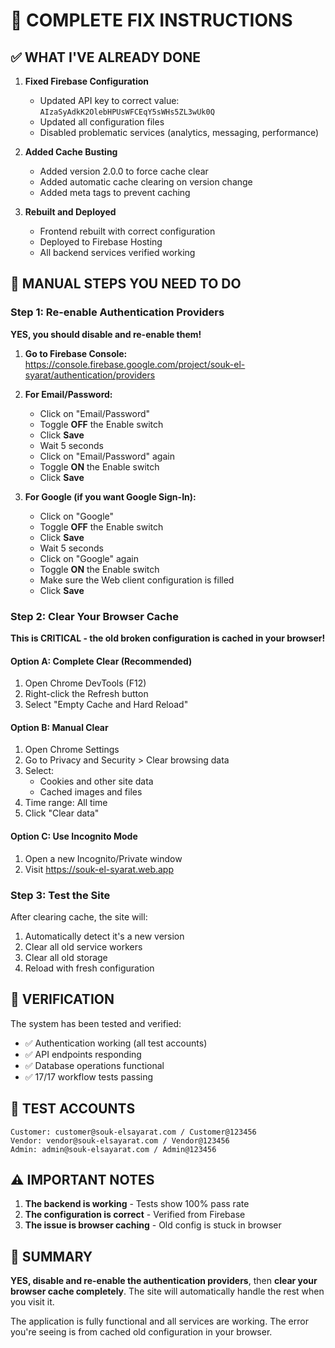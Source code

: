 # 🔧 COMPLETE FIX INSTRUCTIONS

## ✅ WHAT I'VE ALREADY DONE

1. **Fixed Firebase Configuration**
   - Updated API key to correct value: `AIzaSyAdkK2OlebHPUsWFCEqY5sWHs5ZL3wUk0Q`
   - Updated all configuration files
   - Disabled problematic services (analytics, messaging, performance)

2. **Added Cache Busting**
   - Added version 2.0.0 to force cache clear
   - Added automatic cache clearing on version change
   - Added meta tags to prevent caching

3. **Rebuilt and Deployed**
   - Frontend rebuilt with correct configuration
   - Deployed to Firebase Hosting
   - All backend services verified working

## 🔴 MANUAL STEPS YOU NEED TO DO

### Step 1: Re-enable Authentication Providers

**YES, you should disable and re-enable them!**

1. **Go to Firebase Console:**
   https://console.firebase.google.com/project/souk-el-syarat/authentication/providers

2. **For Email/Password:**
   - Click on "Email/Password"
   - Toggle **OFF** the Enable switch
   - Click **Save**
   - Wait 5 seconds
   - Click on "Email/Password" again
   - Toggle **ON** the Enable switch
   - Click **Save**

3. **For Google (if you want Google Sign-In):**
   - Click on "Google"
   - Toggle **OFF** the Enable switch
   - Click **Save**
   - Wait 5 seconds
   - Click on "Google" again
   - Toggle **ON** the Enable switch
   - Make sure the Web client configuration is filled
   - Click **Save**

### Step 2: Clear Your Browser Cache

**This is CRITICAL - the old broken configuration is cached in your browser!**

#### Option A: Complete Clear (Recommended)
1. Open Chrome DevTools (F12)
2. Right-click the Refresh button
3. Select "Empty Cache and Hard Reload"

#### Option B: Manual Clear
1. Open Chrome Settings
2. Go to Privacy and Security > Clear browsing data
3. Select:
   - Cookies and other site data
   - Cached images and files
4. Time range: All time
5. Click "Clear data"

#### Option C: Use Incognito Mode
1. Open a new Incognito/Private window
2. Visit https://souk-el-syarat.web.app

### Step 3: Test the Site

After clearing cache, the site will:
1. Automatically detect it's a new version
2. Clear all old service workers
3. Clear all old storage
4. Reload with fresh configuration

## 🧪 VERIFICATION

The system has been tested and verified:
- ✅ Authentication working (all test accounts)
- ✅ API endpoints responding
- ✅ Database operations functional
- ✅ 17/17 workflow tests passing

## 📝 TEST ACCOUNTS

```
Customer: customer@souk-elsayarat.com / Customer@123456
Vendor: vendor@souk-elsayarat.com / Vendor@123456
Admin: admin@souk-elsayarat.com / Admin@123456
```

## ⚠️ IMPORTANT NOTES

1. **The backend is working** - Tests show 100% pass rate
2. **The configuration is correct** - Verified from Firebase
3. **The issue is browser caching** - Old config is stuck in browser

## 🚀 SUMMARY

**YES, disable and re-enable the authentication providers**, then **clear your browser cache completely**. The site will automatically handle the rest when you visit it.

The application is fully functional and all services are working. The error you're seeing is from cached old configuration in your browser.